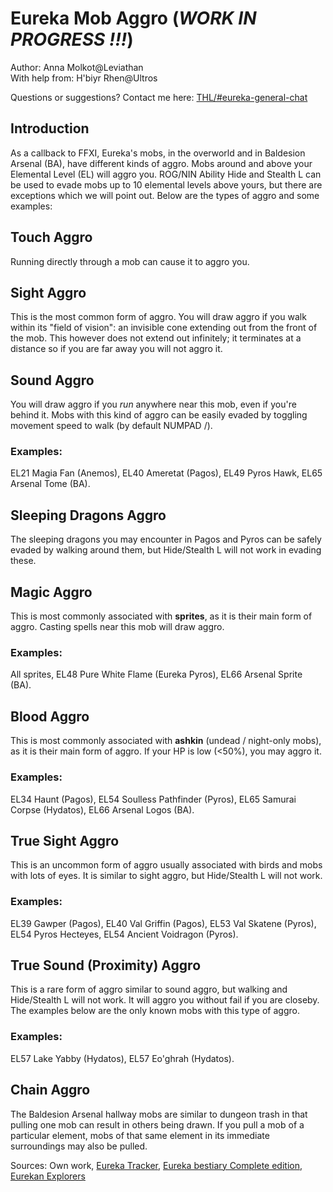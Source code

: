 # Eureka Mob Aggro (***WORK IN PROGRESS !!!***)
Author: Anna Molkot@Leviathan<br>
With help from: H'biyr Rhen@Ultros 

Questions or suggestions?
Contact me here:
[THL/#eureka-general-chat](https://discord.com/channels/578708223092326430/816800750147207199)

## Introduction

As a callback to FFXI, Eureka's mobs, in the overworld and in Baldesion Arsenal (BA), have different kinds of aggro.  Mobs around and above your Elemental Level (EL) will aggro you.  ROG/NIN Ability Hide and Stealth L can be used to evade mobs up to 10 elemental levels above yours, but there are exceptions which we will point out.  Below are the types of aggro and some examples:

## Touch Aggro

Running directly through a mob can cause it to aggro you.

## Sight Aggro

This is the most common form of aggro.  You will draw aggro if you walk within its "field of vision": an invisible cone extending out from the front of the mob. This however does not extend out infinitely; it terminates at a distance so if you are far away you will not aggro it.

## Sound Aggro

You will draw aggro if you *run* anywhere near this mob, even if you're behind it.  Mobs with this kind of aggro can be easily evaded by toggling movement speed to walk (by default NUMPAD /).

### Examples: 
EL21 Magia Fan (Anemos), EL40 Ameretat (Pagos), EL49 Pyros Hawk, EL65 Arsenal Tome (BA).

## Sleeping Dragons Aggro

The sleeping dragons you may encounter in Pagos and Pyros can be safely evaded by walking around them, but Hide/Stealth L will not work in evading these.

## Magic Aggro

This is most commonly associated with **sprites**, as it is their main form of aggro.  Casting spells near this mob will draw aggro.

### Examples: 
All sprites, EL48 Pure White Flame (Eureka Pyros), EL66 Arsenal Sprite (BA).

## Blood Aggro

This is most commonly associated with **ashkin** (undead / night-only mobs), as it is their main form of aggro.  If your HP is low (<50%), you may aggro it.

### Examples: 
EL34 Haunt (Pagos), EL54 Soulless Pathfinder (Pyros), EL65 Samurai Corpse (Hydatos), EL66 Arsenal Logos (BA).

## True Sight Aggro

This is an uncommon form of aggro usually associated with birds and mobs with lots of eyes.  It is similar to sight aggro, but Hide/Stealth L will not work.

### Examples: 
EL39 Gawper (Pagos), EL40 Val Griffin (Pagos), EL53 Val Skatene (Pyros), EL54 Pyros Hecteyes, EL54 Ancient Voidragon (Pyros).

## True Sound (Proximity) Aggro

This is a rare form of aggro similar to sound aggro, but walking and Hide/Stealth L will not work.  It will aggro you without fail if you are closeby.  The examples below are the only known mobs with this type of aggro.

### Examples: 
EL57 Lake Yabby (Hydatos), EL57 Eo'ghrah (Hydatos).

## Chain Aggro

The Baldesion Arsenal hallway mobs are similar to dungeon trash in that pulling one mob can result in others being drawn.  If you pull a mob of a particular element, mobs of that same element in its immediate surroundings may also be pulled.

Sources: Own work, [Eureka Tracker](https://ffxiv-eureka.com/), [Eureka bestiary Complete edition](https://docs.google.com/spreadsheets/d/1Z3sDux_-UTf9LQ0DYuKvemXKP4DLK4K34Rtn72mAmpY/edit?usp=sharing), [Eurekan Explorers](https://discord.gg/S8c4jbuASv)

